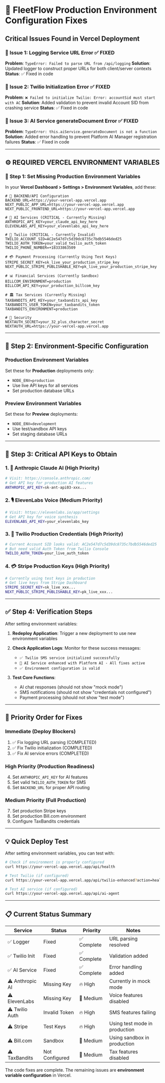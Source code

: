 # 🚨 FleetFlow Production Environment Configuration Fixes

## Critical Issues Found in Vercel Deployment

### 🔧 **Issue 1: Logging Service URL Error** ✅ FIXED

**Problem**: `TypeError: Failed to parse URL from /api/logging` **Solution**: Updated logger to
construct proper URLs for both client/server contexts **Status**: ✅ Fixed in code

### 🔧 **Issue 2: Twilio Initialization Error** ✅ FIXED

**Problem**: `❌ Failed to initialize Twilio: Error: accountSid must start with AC` **Solution**:
Added validation to prevent invalid Account SID from crashing service **Status**: ✅ Fixed in code

### 🔧 **Issue 3: AI Service generateDocument Error** ✅ FIXED

**Problem**: `TypeError: this.aiService.generateDocument is not a function` **Solution**: Added
error handling to prevent Platform AI Manager registration failures **Status**: ✅ Fixed in code

---

## ⚙️ **REQUIRED VERCEL ENVIRONMENT VARIABLES**

### 🎯 **Step 1: Set Missing Production Environment Variables**

In your **Vercel Dashboard > Settings > Environment Variables**, add these:

```env
# 🔗 BACKEND/API Configuration
BACKEND_URL=https://your-vercel-app.vercel.app
NEXT_PUBLIC_APP_URL=https://your-vercel-app.vercel.app
NEXT_PUBLIC_FRONTEND_URL=https://your-vercel-app.vercel.app

# 🤖 AI Services (CRITICAL - Currently Missing)
ANTHROPIC_API_KEY=your_claude_api_key_here
ELEVENLABS_API_KEY=your_elevenlabs_api_key_here

# 📱 Twilio (CRITICAL - Currently Invalid)
TWILIO_ACCOUNT_SID=AC2e547d7c5d39dc8735c7bdb5546ded25
TWILIO_AUTH_TOKEN=your_valid_twilio_auth_token
TWILIO_PHONE_NUMBER=+18333863509

# 💳 Payment Processing (Currently Using Test Keys)
STRIPE_SECRET_KEY=sk_live_your_production_stripe_key
NEXT_PUBLIC_STRIPE_PUBLISHABLE_KEY=pk_live_your_production_stripe_key

# 📊 Financial Services (Currently Sandbox)
BILLCOM_ENVIRONMENT=production
BILLCOM_API_KEY=your_production_billcom_key

# 🏛️ Tax Services (Currently Missing)
TAXBANDITS_API_KEY=your_taxbandits_api_key
TAXBANDITS_USER_TOKEN=your_taxbandits_token
TAXBANDITS_ENVIRONMENT=production

# 🔐 Security
NEXTAUTH_SECRET=your_32_plus_character_secret
NEXTAUTH_URL=https://your-vercel-app.vercel.app
```

---

## 🎯 **Step 2: Environment-Specific Configuration**

### Production Environment Variables

Set these for **Production** deployments only:

- `NODE_ENV=production`
- Use live API keys for all services
- Set production database URLs

### Preview Environment Variables

Set these for **Preview** deployments:

- `NODE_ENV=development`
- Use test/sandbox API keys
- Set staging database URLs

---

## 🚨 **Step 3: Critical API Keys to Obtain**

### 1. 🤖 **Anthropic Claude AI** (High Priority)

```bash
# Visit: https://console.anthropic.com/
# Get API key for production AI features
ANTHROPIC_API_KEY=sk-ant-api03-xxx...
```

### 2. 🎙️ **ElevenLabs Voice** (Medium Priority)

```bash
# Visit: https://elevenlabs.io/app/settings
# Get API key for voice synthesis
ELEVENLABS_API_KEY=your_elevenlabs_key
```

### 3. 📱 **Twilio Production Credentials** (High Priority)

```bash
# Current Account SID looks valid: AC2e547d7c5d39dc8735c7bdb5546ded25
# But need valid Auth Token from Twilio Console
TWILIO_AUTH_TOKEN=your_live_auth_token
```

### 4. 💳 **Stripe Production Keys** (High Priority)

```bash
# Currently using test keys in production
# Get live keys from Stripe Dashboard
STRIPE_SECRET_KEY=sk_live_xxx...
NEXT_PUBLIC_STRIPE_PUBLISHABLE_KEY=pk_live_xxx...
```

---

## ✅ **Step 4: Verification Steps**

After setting environment variables:

1. **Redeploy Application**: Trigger a new deployment to use new environment variables

2. **Check Application Logs**: Monitor for these success messages:
   - `✅ Twilio SMS service initialized successfully`
   - `🚀 AI Service enhanced with Platform AI - All fixes active`
   - `✅ Environment configuration is valid`

3. **Test Core Functions**:
   - AI chat responses (should not show "mock mode")
   - SMS notifications (should not show "credentials not configured")
   - Payment processing (should not show "test mode")

---

## 🎯 **Priority Order for Fixes**

### **Immediate (Deploy Blockers)**

1. ✅ Fix logging URL parsing (COMPLETED)
2. ✅ Fix Twilio initialization (COMPLETED)
3. ✅ Fix AI service errors (COMPLETED)

### **High Priority (Production Readiness)**

4. Set `ANTHROPIC_API_KEY` for AI features
5. Set valid `TWILIO_AUTH_TOKEN` for SMS
6. Set `BACKEND_URL` for proper API routing

### **Medium Priority (Full Production)**

7. Set production Stripe keys
8. Set production Bill.com environment
9. Configure TaxBandits credentials

---

## 💡 **Quick Deploy Test**

After setting environment variables, you can test with:

```bash
# Check if environment is properly configured
curl https://your-vercel-app.vercel.app/api/health

# Test Twilio (if configured)
curl https://your-vercel-app.vercel.app/api/twilio-enhanced?action=health

# Test AI service (if configured)
curl https://your-vercel-app.vercel.app/api/ai-agent
```

---

## 📋 **Current Status Summary**

| Service         | Status         | Priority    | Notes                         |
| --------------- | -------------- | ----------- | ----------------------------- |
| ✅ Logger       | Fixed          | ✅ Complete | URL parsing resolved          |
| ✅ Twilio Init  | Fixed          | ✅ Complete | Validation added              |
| ✅ AI Service   | Fixed          | ✅ Complete | Error handling added          |
| ⚠️ Anthropic AI | Missing Key    | 🔥 High     | Currently in mock mode        |
| ⚠️ ElevenLabs   | Missing Key    | 🔶 Medium   | Voice features disabled       |
| ⚠️ Twilio Auth  | Invalid Token  | 🔥 High     | SMS features failing          |
| ⚠️ Stripe       | Test Keys      | 🔥 High     | Using test mode in production |
| ⚠️ Bill.com     | Sandbox        | 🔶 Medium   | Using sandbox in production   |
| ⚠️ TaxBandits   | Not Configured | 🔶 Medium   | Tax features disabled         |

The code fixes are complete. The remaining issues are **environment variable configuration** in
Vercel.
